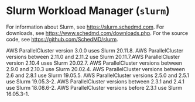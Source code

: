 # Slurm Workload Manager \(`slurm`\)<a name="slurm-workload-manager-v3"></a>

 For information about Slurm, see [https://slurm\.schedmd\.com](https://slurm.schedmd.com)\. For downloads, see [https://www\.schedmd\.com/downloads\.php](https://www.schedmd.com/downloads.php)\. For the source code, see [https://github\.com/SchedMD/slurm](https://github.com/SchedMD/slurm)\.

 AWS ParallelCluster version 3\.0\.0 uses Slurm 20\.11\.8\. AWS ParallelCluster versions between 2\.11\.0 and 2\.11\.2 use Slurm 20\.11\.7\.AWS ParallelCluster version 2\.10\.4 uses Slurm 20\.02\.7\. AWS ParallelCluster versions between 2\.9\.0 and 2\.10\.3 use Slurm 20\.02\.4\. AWS ParallelCluster versions between 2\.6 and 2\.8\.1 use Slurm 19\.05\.5\. AWS ParallelCluster versions 2\.5\.0 and 2\.5\.1 use Slurm 19\.05\.3\-2\. AWS ParallelCluster versions between 2\.3\.1 and 2\.4\.1 use Slurm 18\.08\.6\-2\. AWS ParallelCluster versions before 2\.3\.1 use Slurm 16\.05\.3\-1\.